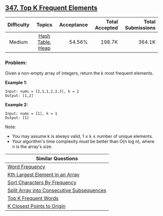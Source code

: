 ## [347. Top K Frequent Elements](https://leetcode.com/problems/top-k-frequent-elements/)

| Difficulty | Topics | Acceptance | Total Accepted | Total Submissions |
| :-: | :-: | --: | --: | --: |
| Medium | [Hash Table](https://leetcode.com/tag/hash-table/), [Heap](https://leetcode.com/tag/heap/) | 54.56% | 198.7K | 364.1K |

### Problem:

Given a non-empty array of integers, return the k most frequent elements.

**Example 1:**

```
Input: nums = [1,1,1,2,2,3], k = 2
Output: [1,2]
```

**Example 2:**

```
Input: nums = [1], k = 1
Output: [1]
```

Note:

- You may assume k is always valid, 1 ≤ k ≤ number of unique elements.
- Your algorithm's time complexity must be better than O(n log n), where n is the array's size.

| Similar Questions |
| --- |
| [Word Frequency](https://leetcode.com/problems/word-frequency/) |
| [Kth Largest Element in an Array](https://leetcode.com/problems/kth-largest-element-in-an-array/) |
| [Sort Characters By Frequency](https://leetcode.com/problems/sort-characters-by-frequency/) |
| [Split Array into Consecutive Subsequences](https://leetcode.com/problems/split-array-into-consecutive-subsequences/) |
| [Top K Frequent Words](https://leetcode.com/problems/top-k-frequent-words/) |
| [K Closest Points to Origin](https://leetcode.com/problems/k-closest-points-to-origin/) |
